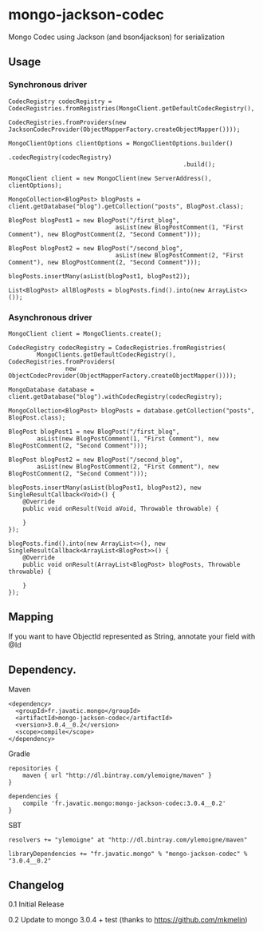 # mongo-jackson-codec
Mongo Codec using Jackson (and bson4jackson) for serialization

Usage
------
### Synchronous driver

    CodecRegistry codecRegistry = CodecRegistries.fromRegistries(MongoClient.getDefaultCodecRegistry(),
                                                                 CodecRegistries.fromProviders(new JacksonCodecProvider(ObjectMapperFactory.createObjectMapper())));
    
    MongoClientOptions clientOptions = MongoClientOptions.builder()
                                                     .codecRegistry(codecRegistry)
                                                     .build();
    
    MongoClient client = new MongoClient(new ServerAddress(), clientOptions);
    
    MongoCollection<BlogPost> blogPosts = client.getDatabase("blog").getCollection("posts", BlogPost.class);
    
    BlogPost blogPost1 = new BlogPost("/first_blog",
                                  asList(new BlogPostComment(1, "First Comment"), new BlogPostComment(2, "Second Comment")));
    
    BlogPost blogPost2 = new BlogPost("/second_blog",
                                  asList(new BlogPostComment(2, "First Comment"), new BlogPostComment(2, "Second Comment")));
    
    blogPosts.insertMany(asList(blogPost1, blogPost2));
    
    List<BlogPost> allBlogPosts = blogPosts.find().into(new ArrayList<>());

### Asynchronous driver

    MongoClient client = MongoClients.create();

    CodecRegistry codecRegistry = CodecRegistries.fromRegistries(
            MongoClients.getDefaultCodecRegistry(), CodecRegistries.fromProviders(
                    new ObjectCodecProvider(ObjectMapperFactory.createObjectMapper())));

    MongoDatabase database = client.getDatabase("blog").withCodecRegistry(codecRegistry);

    MongoCollection<BlogPost> blogPosts = database.getCollection("posts", BlogPost.class);

    BlogPost blogPost1 = new BlogPost("/first_blog",
            asList(new BlogPostComment(1, "First Comment"), new BlogPostComment(2, "Second Comment")));

    BlogPost blogPost2 = new BlogPost("/second_blog",
            asList(new BlogPostComment(2, "First Comment"), new BlogPostComment(2, "Second Comment")));

    blogPosts.insertMany(asList(blogPost1, blogPost2), new SingleResultCallback<Void>() {
        @Override
        public void onResult(Void aVoid, Throwable throwable) {

        }
    });

    blogPosts.find().into(new ArrayList<>(), new SingleResultCallback<ArrayList<BlogPost>>() {
        @Override
        public void onResult(ArrayList<BlogPost> blogPosts, Throwable throwable) {

        }
    });

Mapping
--------
If you want to have ObjectId represented as String, annotate your field with @Id

Dependency.
------

Maven

    <dependency>
      <groupId>fr.javatic.mongo</groupId>
      <artifactId>mongo-jackson-codec</artifactId>
      <version>3.0.4__0.2</version>
      <scope>compile</scope>
    </dependency>

Gradle

    repositories {
        maven { url "http://dl.bintray.com/ylemoigne/maven" }
    }

    dependencies {
        compile 'fr.javatic.mongo:mongo-jackson-codec:3.0.4__0.2'
    }

SBT

    resolvers += "ylemoigne" at "http://dl.bintray.com/ylemoigne/maven"

    libraryDependencies += "fr.javatic.mongo" % "mongo-jackson-codec" % "3.0.4__0.2"

Changelog
----------
0.1 Initial Release

0.2 Update to mongo 3.0.4 + test (thanks to https://github.com/mkmelin)
